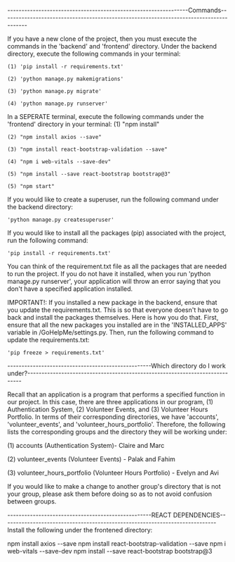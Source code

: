 ----------------------------------------------------------------Commands---------------------------------------------------------------------------------------

If you have a new clone of the project, then you must execute the commands in the 'backend' and 'frontend' directory.
Under the backend directory, execute the following commands in your terminal:

    (1) 'pip install -r requirements.txt'

    (2) 'python manage.py makemigrations'

    (3) 'python manage.py migrate'

    (4) 'python manage.py runserver'

In a SEPERATE terminal, execute the following commands under the 'frontend' directory in your terminal:
    (1) "npm install"

    (2) "npm install axios --save"

    (3) "npm install react-bootstrap-validation --save"

    (4) "npm i web-vitals --save-dev"

    (5) "npm install --save react-bootstrap bootstrap@3"

    (5) "npm start"

If you would like to create a superuser, run the following command under the backend directory:

    'python manage.py createsuperuser'

If you would like to install all the packages (pip) associated with the project, run the following command:

    'pip install -r requirements.txt'

You can think of the requirement.txt file as all the packages that are needed to run the project. If you do not have it installed, when you run 'python manage.py runserver', your application will throw an error saying that you don't have a specified application installed.

IMPORTANT!: If you installed a new package in the backend, ensure that you update the requirements.txt. This is so that everyone doesn't have to go back and install the packages themselves. Here is how you do that. First, ensure that all the new packages you installed are in the 'INSTALLED_APPS' variable in /GoHelpMe/settings.py. Then, run the following command to update the requirements.txt:

    'pip freeze > requirements.txt'

---------------------------------------------------Which directory do I work under?----------------------------------------------------------------------------

Recall that an application is a program that performs a specified function in our project. In this case, there are three applications in our program, (1) Authentication System, (2) Volunteer Events, and (3) Volunteer Hours Portfolio. In terms of their corresponding directories, we have 'accounts', 'volunteer_events', and 'volunteer_hours_portfolio'. Therefore, the following lists the corresponding groups and the directory they will be working under:

(1) accounts (Authentication System)- Claire and Marc

(2) volunteer_events (Volunteer Events) - Palak and Fahim

(3) volunteer_hours_portfolio (Volunteer Hours Portfolio) - Evelyn and Avi

If you would like to make a change to another group's directory that is not your group, please ask them before doing so as to not avoid confusion between groups.

---------------------------------------------------REACT DEPENDENCIES----------------------------------------------------------------------------
Install the following under the frontened directory:

npm install axios --save
npm install react-bootstrap-validation --save
npm i web-vitals --save-dev
npm install --save react-bootstrap bootstrap@3